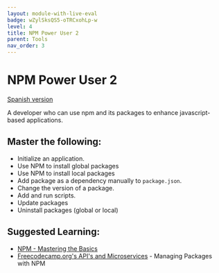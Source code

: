 ```yaml
---
layout: module-with-live-eval
badge: wZylSksQS5-oTRCxohLp-w
level: 4
title: NPM Power User 2
parent: Tools
nav_order: 3
---
```

# NPM Power User 2

[Spanish version](npm2-es.md)

A developer who can use npm and its packages to enhance javascript-based applications.

## Master the following:

- Initialize an application.
- Use NPM to install global packages
- Use NPM to install local packages
- Add package as a dependency manually to `package.json`.
- Change the version of a package.
- Add and run scripts.
- Update packages
- Uninstall packages (global or local)

## Suggested Learning:

- [NPM - Mastering the Basics](https://www.udemy.com/course/npm-mastering-the-basics/)
- [Freecodecamp.org's API's and Microservices](https://www.freecodecamp.org/learn) - Managing Packages with NPM
